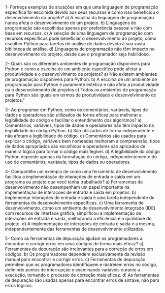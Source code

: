 1- Forneça exemplos de situações em que uma linguagem de programação específica foi escolhida devido aos seus recursos e como isso beneficiou o desenvolvimento do projeto?
a) A escolha da linguagem de programação nunca afeta o desenvolvimento de um projeto.
b) Linguagens de programação são escolhidas apenas por preferência pessoal e não com base em recursos.
c) A seleção de uma linguagem de programação com recursos específicos pode beneficiar o desenvolvimento do projeto, como escolher Python para tarefas de análise de dados devido à sua vasta biblioteca de análise.
d) Linguagens de programação não têm impacto no desenvolvimento do projeto, desde que o programador seja habilidoso.


2- Quais são os diferentes ambientes de programação disponíveis para Python e como a escolha de um ambiente específico pode afetar a produtividade e o desenvolvimento de projetos?
a) Não existem ambientes de programação disponíveis para Python.
b) A escolha de um ambiente de programação para Python é puramente estética e não afeta a produtividade ou o desenvolvimento de projetos
c) Todos os ambientes de programação para Python são iguais em termos de produtividade e desenvolvimento de projetos."


3- Ao programar em Python, como os comentários, variáveis, tipos de dados e operadores são utilizados de forma eficaz para melhorar a legibilidade do código e facilitar o entendimento dos algoritmos?
a) Comentários, variáveis, tipos de dados e operadores não têm impacto na legibilidade do código Python.
b) São utilizados de forma independente e não afetam a legibilidade do código.
c) Comentários são usados para explicar o código, variáveis bem nomeadas melhoram a compreensão, tipos de dados apropriados são escolhidos e operadores são aplicados de maneira lógica para tornar o código mais legível.
d) A legibilidade do código Python depende apenas da formatação do código, independentemente do uso de comentários, variáveis, tipos de dados ou operadores.


4- Compartilhe um exemplo de como uma ferramenta de desenvolvimento facilitou a implementação de interações de entrada e saída em um programa ou projeto que você tenha trabalhado?
a) Ferramentas de desenvolvimento não desempenham um papel importante na implementação de interações de entrada e saída em projetos.
b) Implementar interações de entrada e saída é uma tarefa independente de ferramentas de desenvolvimento específicas.
c) Uma ferramenta de desenvolvimento, como um ambiente de desenvolvimento integrado (IDE) com recursos de interface gráfica, simplificou a implementação de interações de entrada e saída, melhorando a eficiência e a qualidade do projeto.
d) A implementação de interações de entrada e saída é a mesma, independentemente das ferramentas de desenvolvimento utilizadas.

5- Como as ferramentas de depuração ajudam os programadores a encontrar e corrigir erros em seus códigos de forma mais eficaz?
a) Ferramentas de depuração são irrelevantes para a correção de erros em códigos.
b) Os programadores dependem exclusivamente da revisão manual para encontrar e corrigir erros.
c) Ferramentas de depuração permitem que os programadores identifiquem e rastreiem erros no código, definindo pontos de interrupção e examinando variáveis durante a execução, tornando o processo de correção mais eficaz.
d) As ferramentas de depuração são usadas apenas para encontrar erros de sintaxe, não para erros lógicos.

